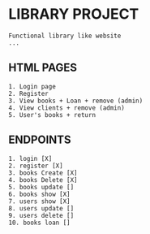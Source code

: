 # LIBRARY PROJECT
    Functional library like website
    ...

## HTML PAGES 
    1. Login page
    2. Register 
    3. View books + Loan + remove (admin)
    4. View clients + remove (admin)
    5. User's books + return 

## ENDPOINTS 
    1. login [X]
    2. register [X]
    3. books Create [X]
    4. books Delete [X]
    5. books update []
    6. books show [X]
    7. users show [X]
    8. users update []
    9. users delete []
    10. books loan []
